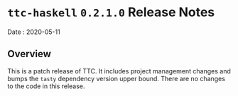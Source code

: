 # `ttc-haskell` `0.2.1.0` Release Notes

Date
: 2020-05-11

## Overview

This is a patch release of TTC.  It includes project management changes and
bumps the `tasty` dependency version upper bound.  There are no changes to the
code in this release.
